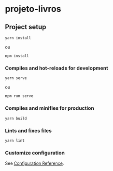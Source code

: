 # projeto-livros

## Project setup
```
yarn install
```
ou 
```
npm install
```


### Compiles and hot-reloads for development
```
yarn serve
```
ou
```
npm run serve
```

### Compiles and minifies for production
```
yarn build
```

### Lints and fixes files
```
yarn lint
```

### Customize configuration
See [Configuration Reference](https://cli.vuejs.org/config/).
